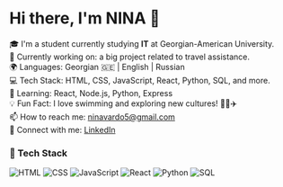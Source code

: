 # Hi there, I'm NINA 👋

🎓 I'm a student currently studying **IT** at Georgian-American University.  
🚀 Currently working on: a big project related to travel assistance.  
🌍 Languages: Georgian 🇬🇪 | English | Russian  
💻 Tech Stack: HTML, CSS, JavaScript, React, Python, SQL, and more.  
🌱 Learning: React, Node.js, Python, Express  
💡 Fun Fact: I love swimming and exploring new cultures! 🏊‍♀️✈️  
📫 How to reach me: [ninavardo5@gmail.com](mailto:ninavardo5@gmail.com)  
🔗 Connect with me: [LinkedIn](https://www.linkedin.com/in/nina-vardosanidze-57b500338)

### 🔧 Tech Stack

![HTML](https://img.shields.io/badge/Code-HTML5-orange?style=flat&logo=html5)
![CSS](https://img.shields.io/badge/Code-CSS3-blue?style=flat&logo=css3)
![JavaScript](https://img.shields.io/badge/Code-JavaScript-yellow?style=flat&logo=javascript)
![React](https://img.shields.io/badge/Framework-React-61DAFB?style=flat&logo=react)
![Python](https://img.shields.io/badge/Code-Python-blue?style=flat&logo=python)
![SQL](https://img.shields.io/badge/Database-SQL-4479A1?style=flat&logo=mysql)
